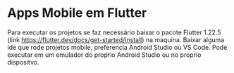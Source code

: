 # Apps Mobile em Flutter

Para executar os projetos se faz necessário baixar o pacote Flutter 1.22.5 (link https://flutter.dev/docs/get-started/install) na maquina.
Baixar alguma ide que rode projetos mobile, preferencia Android Studio ou VS Code.
Pode executar em um emulador do proprio Android Studio ou no proprio dispositvo.

